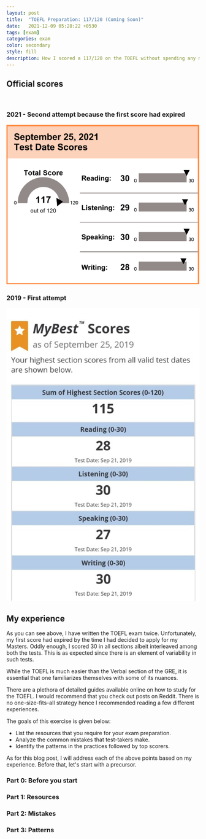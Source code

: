 ```yaml
---
layout: post
title:  "TOEFL Preparation: 117/120 (Coming Soon)"
date:   2021-12-09 05:28:22 +0530
tags: [exam]
categories: exam
color: secondary
style: fill
description: How I scored a 117/120 on the TOEFL without spending any money on expensive test prep services
---
```


## Official scores
<br>

### 2021 - Second attempt because the first score had expired
<img src="/Images/TOEFL_Official_Score_2021.png" alt="TOEFL Official Score 2021">

### 2019 - First attempt
<img src="/Images/TOEFL_Official_Score_2019.jpeg" alt="TOEFL Official Score 2019">

## My experience

As you can see above, I have written the TOEFL exam twice. Unfortunately, my first score had expired by the time I had decided to apply for my Masters. Oddly enough, I scored 30 in all sections albeit interleaved among both the tests. This is as expected since there is an element of variability in such tests.

While the TOEFL is much easier than the Verbal section of the GRE, it is essential that one familiarizes themselves with some of its nuances.

There are a plethora of detailed guides available online on how to study for the TOEFL. I would recommend that you check out posts on Reddit. There is no one-size-fits-all strategy hence I recommended reading a few different experiences. 

The goals of this exercise is given below:

<ul>
	<li>List the resources that you require for your exam preparation.</li>
	<li>Analyze the common mistakes that test-takers make.</li>
	<li>Identify the patterns in the practices followed by top scorers.</li>
</ul>

As for this blog post, I will address each of the above points based on my experience. Before that, let's start with a precursor.

### Part 0: Before you start

### Part 1: Resources

### Part 2: Mistakes

### Part 3: Patterns
